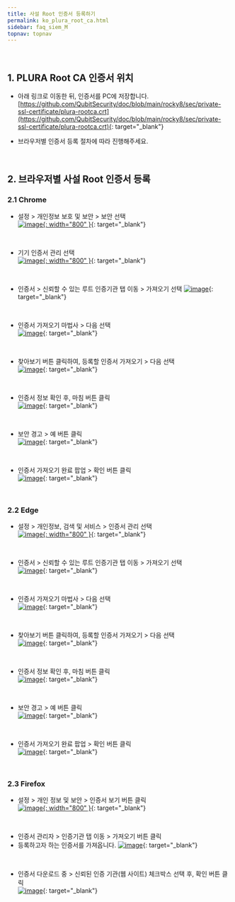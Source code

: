```yaml
---
title: 사설 Root 인증서 등록하기
permalink: ko_plura_root_ca.html
sidebar: faq_siem_M
topnav: topnav
---
```


<br />

## 1. PLURA Root CA 인증서 위치

- 아래 링크로 이동한 뒤, 인증서를 PC에 저장합니다.
[https://github.com/QubitSecurity/doc/blob/main/rocky8/sec/private-ssl-certificate/plura-rootca.crt](https://github.com/QubitSecurity/doc/blob/main/rocky8/sec/private-ssl-certificate/plura-rootca.crt){: target="_blank"}

- 브라우저별 인증서 등록 절차에 따라 진행해주세요.

<br />

## 2. 브라우저별 사설 Root 인증서 등록

### 2.1 Chrome

- 설정 > 개인정보 보호 및 보안 > 보안 선택   
[![image](/docs/images/Faq/siem/on-premise/plura_root_ca/01.png){: width="800" }](/docs/images/Faq/siem/on-premise/plura_root_ca/01.png){: target="_blank"}

<br />

- 기기 인증서 관리 선택   
[![image](/docs/images/Faq/siem/on-premise/plura_root_ca/02.png){: width="800" }](/docs/images/Faq/siem/on-premise/plura_root_ca/02.png){: target="_blank"}

<br />

- 인증서 > 신뢰할 수 있는 루트 인증기관 탭 이동 > 가져오기 선택
[![image](/docs/images/Faq/siem/on-premise/plura_root_ca/04.png)](/docs/images/Faq/siem/on-premise/plura_root_ca/04.png){: target="_blank"}

<br />

- 인증서 가져오기 마법사 > 다음 선택   
[![image](/docs/images/Faq/siem/on-premise/plura_root_ca/05.png)](/docs/images/Faq/siem/on-premise/plura_root_ca/05.png){: target="_blank"}

<br />

- 찾아보기 버튼 클릭하여, 등록할 인증서 가져오기 > 다음 선택   
[![image](/docs/images/Faq/siem/on-premise/plura_root_ca/07.png)](/docs/images/Faq/siem/on-premise/plura_root_ca/07.png){: target="_blank"}

<br />

- 인증서 정보 확인 후, 마침 버튼 클릭   
[![image](/docs/images/Faq/siem/on-premise/plura_root_ca/09.png)](/docs/images/Faq/siem/on-premise/plura_root_ca/09.png){: target="_blank"}

<br />

- 보안 경고 > 예 버튼 클릭   
[![image](/docs/images/Faq/siem/on-premise/plura_root_ca/10.png)](/docs/images/Faq/siem/on-premise/plura_root_ca/10.png){: target="_blank"}

<br />

- 인증서 가져오기 완료 팝업 > 확인 버튼 클릭   
[![image](/docs/images/Faq/siem/on-premise/plura_root_ca/11.png)](/docs/images/Faq/siem/on-premise/plura_root_ca/11.png){: target="_blank"}

<br />

### 2.2 Edge

- 설정 > 개인정보, 검색 및 서비스 > 인증서 관리 선택   
[![image](/docs/images/Faq/siem/on-premise/plura_root_ca/03.png){: width="800" }](/docs/images/Faq/siem/on-premise/plura_root_ca/03.png){: target="_blank"}

<br />

- 인증서 > 신뢰할 수 있는 루트 인증기관 탭 이동 > 가져오기 선택  
[![image](/docs/images/Faq/siem/on-premise/plura_root_ca/04.png)](/docs/images/Faq/siem/on-premise/plura_root_ca/04.png){: target="_blank"}

<br />

- 인증서 가져오기 마법사 > 다음 선택   
[![image](/docs/images/Faq/siem/on-premise/plura_root_ca/05.png)](/docs/images/Faq/siem/on-premise/plura_root_ca/05.png){: target="_blank"}

<br />

- 찾아보기 버튼 클릭하여, 등록할 인증서 가져오기 > 다음 선택   
[![image](/docs/images/Faq/siem/on-premise/plura_root_ca/07.png)](/docs/images/Faq/siem/on-premise/plura_root_ca/07.png){: target="_blank"}

<br />

- 인증서 정보 확인 후, 마침 버튼 클릭   
[![image](/docs/images/Faq/siem/on-premise/plura_root_ca/09.png)](/docs/images/Faq/siem/on-premise/plura_root_ca/09.png){: target="_blank"}

<br />

- 보안 경고 > 예 버튼 클릭   
[![image](/docs/images/Faq/siem/on-premise/plura_root_ca/10.png)](/docs/images/Faq/siem/on-premise/plura_root_ca/10.png){: target="_blank"}

<br />

- 인증서 가져오기 완료 팝업 > 확인 버튼 클릭   
[![image](/docs/images/Faq/siem/on-premise/plura_root_ca/11.png)](/docs/images/Faq/siem/on-premise/plura_root_ca/11.png){: target="_blank"}

<br />

### 2.3 Firefox

- 설정 > 개인 정보 및 보안  > 인증서 보기 버튼 클릭   
[![image](/docs/images/Faq/siem/on-premise/plura_root_ca/12.png){: width="800" }](/docs/images/Faq/siem/on-premise/plura_root_ca/12.png){: target="_blank"}

<br />

- 인증서 관리자 > 인증기관 탭 이동 > 가져오기 버튼 클릭 
- 등록하고자 하는 인증서를 가져옵니다.
[![image](/docs/images/Faq/siem/on-premise/plura_root_ca/13.png)](/docs/images/Faq/siem/on-premise/plura_root_ca/13.png){: target="_blank"}

<br />

- 인증서 다운로드 중 > 신뢰된 인증 기관(웹 사이트) 체크박스 선택 후, 확인 버튼 클릭   
[![image](/docs/images/Faq/siem/on-premise/plura_root_ca/14.png)](/docs/images/Faq/siem/on-premise/plura_root_ca/14.png){: target="_blank"}

<br />

<!-- ### 2.4 Safari -->

<!-- - Safari 추가 예정 -->
